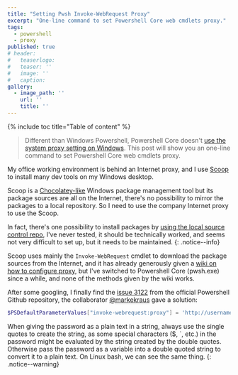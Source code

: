```yaml
---
title: "Setting Pwsh Invoke-WebRequest Proxy"
excerpt: "One-line command to set Powershell Core web cmdlets proxy."
tags:
  - powershell
  - proxy
published: true
# header:
#   teaserlogo:
#   teaser: ''
#   image: ''
#   caption:
gallery:
  - image_path: ''
    url: ''
    title: ''
---
```


{% include toc title="Table of content" %}

> Different than Windows Powershell, Powershell Core doesn't [use the system proxy setting on Windows](https://copdips.com/2018/05/setting-up-powershell-gallery-and-nuget-gallery-for-powershell.html#configure-proxy-in-powershell). This post will show you an one-line command to set Powershell Core web cmdlets proxy.

My office working environment is behind an Internet proxy, and I use [Scoop](https://github.com/lukesampson/scoop) to install many dev tools on my Windows desktop.

Scoop is a [Chocolatey-like](https://github.com/lukesampson/scoop/wiki/Chocolatey-Comparison) Windows package management tool but its package sources are all on the Internet, there's no possibility to mirror the packages to a local repository. So I need to use the company Internet proxy to use the Scoop.

In fact, there's one possibility to install packages by [using the local source control repo](https://github.com/lukesampson/scoop/wiki/Buckets#creating-your-own-bucket), I've never tested, it should be technically worked, and seems not very difficult to set up, but it needs to be maintained.
{: .notice--info}

Scoop uses mainly the `Invoke-WebRequest` cmdlet to download the package sources from the Internet, and it has already generously given a [wiki on how to configure proxy](https://github.com/lukesampson/scoop/wiki/Using-Scoop-behind-a-proxy), but I've switched to Powershell Core (pwsh.exe) since a while, and none of the methods given by the wiki works.

After some googling, I finally find the [issue 3122](https://github.com/PowerShell/PowerShell/issues/3112) from the official Powershell Github repository, the collaborator [@markekraus](https://github.com/markekraus) gave a solution:

```powershell
$PSDefaultParameterValues["invoke-webrequest:proxy"] = 'http://username:password@proxyserver:port'
```

When giving the password as a plain text in a string, always use the single quotes to create the string, as some special characters ($, `, etc.) in the password might be evaluated by the string created by the double quotes. Otherwise pass the password as a variable into a double quoted string to convert it to a plain text. On Linux bash, we can see the same thing.
{: .notice--warning}
